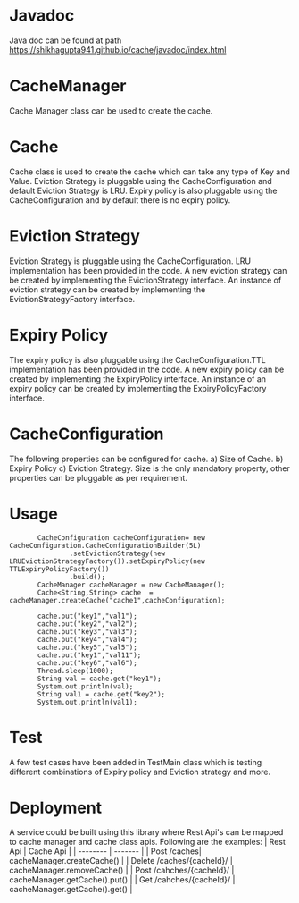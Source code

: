 # Javadoc
 Java doc can be found at path https://shikhagupta941.github.io/cache/javadoc/index.html
 
# CacheManager
  Cache Manager class can be used to create the cache.

# Cache
  Cache class is used to create the cache which can take any type of Key and Value.
  Eviction Strategy is pluggable using the CacheConfiguration and default Eviction Strategy is LRU.
  Expiry policy is also pluggable using the CacheConfiguration and by default there is no expiry policy.
 
# Eviction Strategy
  Eviction Strategy is pluggable using the CacheConfiguration. LRU implementation has been provided in the code.
  A new eviction strategy can be created by implementing the EvictionStrategy interface.
  An instance of eviction strategy can be created by implementing the EvictionStrategyFactory interface.
 
# Expiry Policy
  The expiry policy is also pluggable using the CacheConfiguration.TTL implementation has been provided in the code.
  A new expiry policy can be created by implementing the ExpiryPolicy interface.
  An instance of an expiry policy can be created by implementing the ExpiryPolicyFactory interface.
 
# CacheConfiguration
  The following properties can be configured for cache.
  a) Size of Cache.
  b) Expiry Policy
  c) Eviction Strategy.
 Size is the only mandatory property, other properties can be pluggable as per requirement.
 
 # Usage
 ```
        CacheConfiguration cacheConfiguration= new CacheConfiguration.CacheConfigurationBuilder(5L)
                .setEvictionStrategy(new LRUEvictionStrategyFactory()).setExpiryPolicy(new TTLExpiryPolicyFactory())
                .build();
        CacheManager cacheManager = new CacheManager();
        Cache<String,String> cache  = cacheManager.createCache("cache1",cacheConfiguration);

        cache.put("key1","val1");
        cache.put("key2","val2");
        cache.put("key3","val3");
        cache.put("key4","val4");
        cache.put("key5","val5");
        cache.put("key1","val11");
        cache.put("key6","val6");
        Thread.sleep(1000);
        String val = cache.get("key1");
        System.out.println(val);
        String val1 = cache.get("key2");
        System.out.println(val1);
 ```
 
 # Test
 A few test cases have been added in TestMain class which is testing different combinations of Expiry policy and Eviction strategy and more.
 
 # Deployment
   A service could be built using this library where Rest Api's can be mapped to cache manager and cache class apis.
   Following are the examples:
   | Rest Api | Cache Api |
   | -------- | -------   |
   | Post /caches| cacheManager.createCache() |
   | Delete /caches/{cacheId}/ | cacheManager.removeCache() |
   | Post  /cahches/{cacheId}/ | cacheManager.getCache().put() |
   | Get  /cahches/{cacheId}/ | cacheManager.getCache().get() |
   
   

